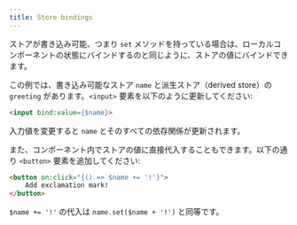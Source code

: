 ```yaml
---
title: Store bindings
---
```


ストアが書き込み可能、つまり `set` メソッドを持っている場合は、ローカルコンポーネントの状態にバインドするのと同じように、ストアの値にバインドできます。

この例では、書き込み可能なストア `name` と派生ストア（derived store）の `greeting` があります。`<input>` 要素を以下のように更新してください:

```html
<input bind:value={$name}>
```

入力値を変更すると `name` とそのすべての依存関係が更新されます。

また、コンポーネント内でストアの値に直接代入することもできます。以下の通り `<button>` 要素を追加してください:

```html
<button on:click="{() => $name += '!'}">
	Add exclamation mark!
</button>
```

`$name += '!'` の代入は `name.set($name + '!')` と同等です。
